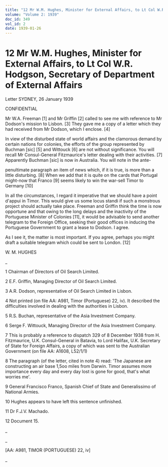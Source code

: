 ```yaml
---
title: "12 Mr W.M. Hughes, Minister for External Affairs, to Lt Col W.R. Hodgson, Secretary of Department of External Affairs"
volume: "Volume 2: 1939"
doc_id: 349
vol_id: 2
date: 1939-01-26
---
```


# 12 Mr W.M. Hughes, Minister for External Affairs, to Lt Col W.R. Hodgson, Secretary of Department of External Affairs

Letter SYDNEY, 26 January 1939

CONFIDENTIAL

Mr W.A. Freeman [1] and Mr Griffin [2] called to see me with reference to Mr Dodson's mission to Lisbon. [3] They gave me a copy of a letter which they had received from Mr Dodson, which I enclose. [4]

In view of the disturbed state of world affairs and the clamorous demand by certain nations for colonies, the efforts of the group represented by Buchman [sic] [5] and Wittouck [6] are not without significance. You will recall Mr Consul-General Fitzmaurice's letter dealing with their activities. [7] Apparently Buchman [sic] is now in Australia. You will note in the ante-

penultimate paragraph an item of news which, if it is true, is more than a little disturbing. [8] When we add that it is quite on the cards that Portugal might-now that Franco [9] seems likely to win the war-sell Timor to Germany [10]

In all the circumstances, I regard it imperative that we should have a point d'appui in Timor. This would give us some locus standi if such a monstrous project should actually take place. Freeman and Griffin think the time is now opportune and that owing to the long delays and the inactivity of the Portuguese Minister of Colonies [11], it would be advisable to send another telegram to the Foreign Office, seeking their good offices in inducing the Portuguese Government to grant a lease to Dodson. I agree.

As I see it, the matter is most important. If you agree, perhaps you might draft a suitable telegram which could be sent to London. [12]

W. M. HUGHES

_

1 Chairman of Directors of Oil Search Limited.

2 E.F. Griffin, Managing Director of Oil Search Limited.

3 A.R. Dodson, representative of Oil Search Limited in Lisbon.

4 Not printed (on file AA: A981, Timor (Portuguese) 22, iv). It described the difficulties involved in dealing with the authorities in Lisbon.

5 R.S. Buchan, representative of the Asia Investment Company.

6 Serge F. Wittouck, Managing Director of the Asia Investment Company.

7 This is probably a reference to dispatch 329 of 8 December 1938 from H. Fitzmaurice, U.K. Consul-General in Batavia, to Lord Halifax, U.K. Secretary of State for Foreign Affairs, a copy of which was sent to the Australian Government (on file AA: A1608, L52/1/1)

8 The paragraph (of the letter, cited in note 4) read: 'The Japanese are constructing an air base 1,5oo miles from Darwin. Timor assumes more importance every day and every day lost is gone for good, that's what worries me'.

9 General Francisco Franco, Spanish Chief of State and Generalissimo of National Armies.

10 Hughes appears to have left this sentence unfinished.

11 Dr F.J.V. Machado.

12 Document 15.

_

_

[AA: A981, TIMOR (PORTUGUESE) 22, iv]

_
